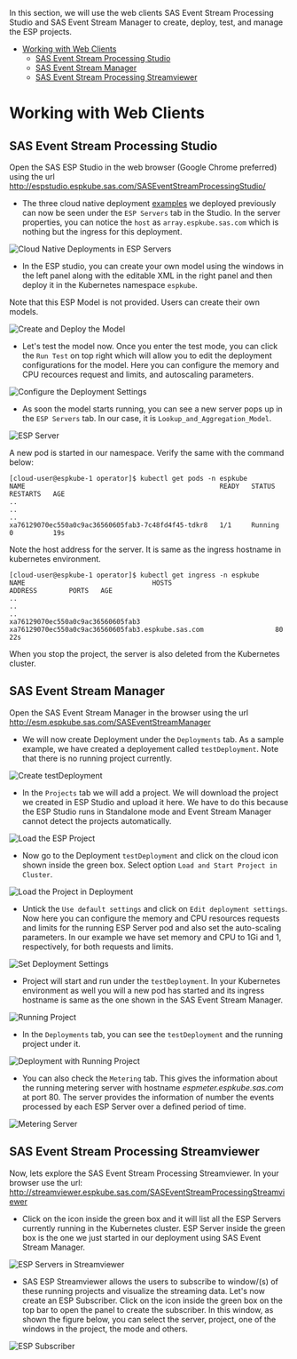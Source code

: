 In this section, we will use the web clients SAS Event Stream Processing Studio and SAS Event Stream Manager to create, deploy, test, and manage the ESP projects.

* [Working with Web Clients](DemoExamplesClients.md#working-with-web-clients)
    * [SAS Event Stream Processing Studio](DemoExamplesClients.md#sas-event-stream-processing-studio)
    * [SAS Event Stream Manager](DemoExamplesClients.md#sas-event-stream-manager)
    * [SAS Event Stream Processing Streamviewer](DemoExamplesClients.md#sas-event-stream-processing-streamviewer)

# Working with Web Clients

## SAS Event Stream Processing Studio
Open the SAS ESP Studio in the web browser (Google Chrome preferred) using the url http://espstudio.espkube.sas.com/SASEventStreamProcessingStudio/

* The three cloud native deployment [examples](operator/DemoExamples.md) we deployed previously can now be seen under the `ESP Servers` tab in the Studio. In the server properties, you can notice the `host` as `array.espkube.sas.com` which is nothing but the ingress for this deployment.

![Cloud Native Deployments in ESP Servers](https://github.com/sassoftware/iot-esp-kubernetes-reference-architecture-guide/blob/master/single_user_clients/images/ESPServersStudio.png)

* In the ESP studio, you can create your own model using the windows in the left panel along with the editable XML in the right panel and then deploy it in the Kubernetes namespace `espkube`.

Note that this ESP Model is not provided. Users can create their own models.

![Create and Deploy the Model](https://github.com/sassoftware/iot-esp-kubernetes-reference-architecture-guide/blob/master/single_user_clients/images/ModelInStudio.png)

* Let's test the model now. Once you enter the test mode, you can click the `Run Test` on top right which will allow you to edit the deployment configurations for the model. Here you can configure the memory and CPU recources request and limits, and autoscaling parameters. 

![Configure the Deployment Settings](https://github.com/sassoftware/iot-esp-kubernetes-reference-architecture-guide/blob/master/single_user_clients/images/deploymentSettings.png)

* As soon the model starts running, you can see a new server pops up in the `ESP Servers` tab. In our case, it is `Lookup_and_Aggregation_Model`.

![ESP Server](https://github.com/sassoftware/iot-esp-kubernetes-reference-architecture-guide/blob/master/single_user_clients/images/lookupAggServer.png)

A new pod is started in our namespace. Verify the same with the command below:

```posh
[cloud-user@espkube-1 operator]$ kubectl get pods -n espkube
NAME                                                 READY   STATUS    RESTARTS   AGE
..
..
..
xa76129070ec550a0c9ac36560605fab3-7c48fd4f45-tdkr8   1/1     Running   0          19s
````

Note the host address for the server. It is same as the ingress hostname in kubernetes environment.

```posh
[cloud-user@espkube-1 operator]$ kubectl get ingress -n espkube
NAME                                HOSTS                                               ADDRESS        PORTS   AGE
..
..
..
xa76129070ec550a0c9ac36560605fab3   xa76129070ec550a0c9ac36560605fab3.espkube.sas.com                  80      22s
````

When you stop the project, the server is also deleted from the Kubernetes cluster.

## SAS Event Stream Manager

Open the SAS Event Stream Manager in the browser using the url
http://esm.espkube.sas.com/SASEventStreamManager

* We will now create Deployment under the `Deployments` tab. As a sample example, we have created a deployement called `testDeployment`. Note that there is no running project currently.

![Create testDeployment](https://github.com/sassoftware/iot-esp-kubernetes-reference-architecture-guide/blob/master/single_user_clients/images/testDeployment.png)

* In the `Projects` tab we will add a project. We will download the project we created in ESP Studio and upload it here. We have to do this because the ESP Studio runs in Standalone mode and Event Stream Manager cannot detect the projects automatically.

![Load the ESP Project](https://github.com/sassoftware/iot-esp-kubernetes-reference-architecture-guide/blob/master/single_user_clients/images/loadProject.png)

* Now go to the Deployment `testDeployment` and click on the cloud icon shown inside the green box. Select option `Load and Start Project in Cluster`.

![Load the Project in Deployment](https://github.com/sassoftware/iot-esp-kubernetes-reference-architecture-guide/blob/master/single_user_clients/images/startProject.png)

* Untick the `Use default settings` and click on `Edit deployment settings`. Now here you can configure the memory and CPU resources requests and limits for the running ESP Server pod and also set the auto-scaling parameters. In our example we have set memory and CPU to 1Gi and 1, respectively, for both requests and limits.

![Set Deployment Settings](https://github.com/sassoftware/iot-esp-kubernetes-reference-architecture-guide/blob/master/single_user_clients/images/setDeploymentSettings.png)

* Project will start and run under the `testDeployment`. In your Kubernetes environment as well you will a new pod has started and its ingress hostname is same as the one shown in the SAS Event Stream Manager.

![Running Project](https://github.com/sassoftware/iot-esp-kubernetes-reference-architecture-guide/blob/master/single_user_clients/images/runningProject.png)

* In the `Deployments` tab, you can see the `testDeployment` and the running project under it.

![Deployment with Running Project](https://github.com/sassoftware/iot-esp-kubernetes-reference-architecture-guide/blob/master/single_user_clients/images/deploymentTab.png)

* You can also check the `Metering` tab. This gives the information about the running metering server with hostname *espmeter.espkube.sas.com* at port 80.
The server provides the information of number the events processed by each ESP Server over a defined period of time.

![Metering Server](https://github.com/sassoftware/iot-esp-kubernetes-reference-architecture-guide/blob/master/single_user_clients/images/meter.png)

## SAS Event Stream Processing Streamviewer

Now, lets explore the SAS Event Stream Processing Streamviewer. In your browser use the url: http://streamviewer.espkube.sas.com/SASEventStreamProcessingStreamviewer

* Click on the icon inside the green box and it will list all the ESP Servers currently running in the Kubernetes cluster. ESP Server inside the green box is the one we just started in our deployment using SAS Event Stream Manager.

![ESP Servers in Streamviewer](https://github.com/sassoftware/iot-esp-kubernetes-reference-architecture-guide/blob/master/single_user_clients/images/AddESPServer.png)

* SAS ESP Streamviewer allows the users to subscribe to window/(s) of these running projects and visualize the streaming data. Let's now create an ESP Subscriber. Click on the icon inside the green box on the top bar to open the panel to create the subscriber. In this window, as shown the figure below, you can select the server, project, one of the windows in the project, the mode and others.

![ESP Subscriber](https://github.com/sassoftware/iot-esp-kubernetes-reference-architecture-guide/blob/master/single_user_clients/images/ESPSubscriber.png)



